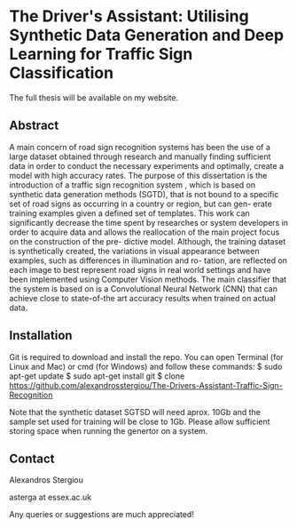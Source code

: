 # The Driver's Assistant: Utilising Synthetic Data Generation and Deep Learning for Traffic Sign Classification

The full thesis will be available on my website.

## Abstract
A main concern of road sign recognition systems has been the use of a large dataset obtained through research and manually finding sufficient data in order to conduct the necessary experiments and optimally, create a model with high accuracy rates. The purpose of this dissertation is the introduction of a traffic sign recognition system , which is based on synthetic data generation methods (SGTD), that is not bound to a specific set of road signs as occurring in a country or region, but can gen- erate training examples given a defined set of templates. This work can significantly decrease the time spent by researches or system developers in order to acquire data and allows the reallocation of the main project focus on the construction of the pre- dictive model. Although, the training dataset is synthetically created, the variations in visual appearance between examples, such as differences in illumination and ro- tation, are reflected on each image to best represent road signs in real world settings and have been implemented using Computer Vision methods. The main classifier that the system is based on is a Convolutional Neural Network (CNN) that can achieve close to state-of-the art accuracy results when trained on actual data.

## Installation
Git is required to download and install the repo. You can open Terminal (for Linux and Mac) or cmd (for Windows) and follow these commands:
$ sudo apt-get update
$ sudo apt-get install git
$ clone https://github.com/alexandrosstergiou/The-Drivers-Assistant-Traffic-Sign-Recognition

Note that the synthetic dataset SGTSD will need aprox. 10Gb and the sample set used for training will be close to 1Gb.
Please allow sufficient storing space when running the genertor on a system.

## Contact
Alexandros Stergiou

asterga at essex.ac.uk

Any queries or suggestions are much appreciated!
